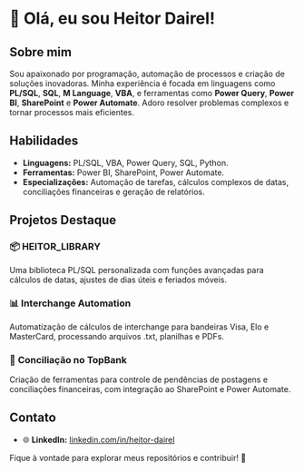 # 👋 Olá, eu sou Heitor Dairel!

## Sobre mim
Sou apaixonado por programação, automação de processos e criação de soluções inovadoras. Minha experiência é focada em linguagens como **PL/SQL**, **SQL**, **M Language**, **VBA**, e ferramentas como **Power Query**, **Power BI**, **SharePoint** e **Power Automate**. Adoro resolver problemas complexos e tornar processos mais eficientes.

## Habilidades
- **Linguagens:** PL/SQL, VBA, Power Query, SQL, Python.
- **Ferramentas:** Power BI, SharePoint, Power Automate.
- **Especializações:** Automação de tarefas, cálculos complexos de datas, conciliações financeiras e geração de relatórios.

## Projetos Destaque
### 📦 **HEITOR_LIBRARY**
Uma biblioteca PL/SQL personalizada com funções avançadas para cálculos de datas, ajustes de dias úteis e feriados móveis.

### 📊 **Interchange Automation**
Automatização de cálculos de interchange para bandeiras Visa, Elo e MasterCard, processando arquivos .txt, planilhas e PDFs.

### 🔄 **Conciliação no TopBank**
Criação de ferramentas para controle de pendências de postagens e conciliações financeiras, com integração ao SharePoint e Power Automate.

## Contato
- 🌐 **LinkedIn:** [linkedin.com/in/heitor-dairel](#)

Fique à vontade para explorar meus repositórios e contribuir! 🚀